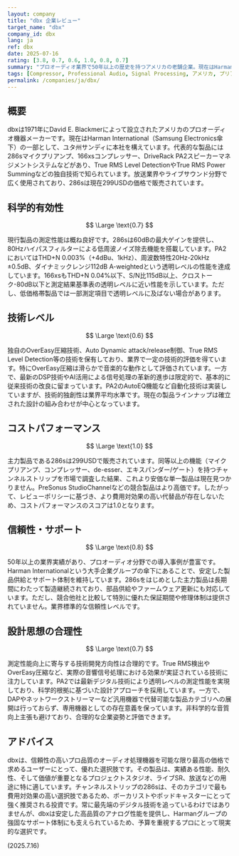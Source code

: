 ```yaml
---
layout: company
title: "dbx 企業レビュー"
target_name: "dbx"
company_id: dbx
lang: ja
ref: dbx
date: 2025-07-16
rating: [3.8, 0.7, 0.6, 1.0, 0.8, 0.7]
summary: "プロオーディオ業界で50年以上の歴史を持つアメリカの老舗企業。現在はHarman International（Samsung傘下）の一部として、シグナルプロセッサとスピーカーマネジメント機器を中心に展開している。"
tags: [Compressor, Professional Audio, Signal Processing, アメリカ, プリアンプ]
permalink: /companies/ja/dbx/
---
```

## 概要

dbxは1971年にDavid E. Blackmerによって設立されたアメリカのプロオーディオ機器メーカーです。現在はHarman International（Samsung Electronics傘下）の一部として、ユタ州サンディに本社を構えています。代表的な製品には286sマイクプリアンプ、166xsコンプレッサー、DriveRack PA2スピーカーマネジメントシステムなどがあり、True RMS Level DetectionやTrue RMS Power Summingなどの独自技術で知られています。放送業界やライブサウンド分野で広く使用されており、286sは現在299USDの価格で販売されています。

## 科学的有効性

$$ \Large \text{0.7} $$

現行製品の測定性能は概ね良好です。286sは60dBの最大ゲインを提供し、80Hzハイパスフィルターによる低周波ノイズ除去機能を搭載しています。PA2においてはTHD+N 0.003%（+4dBu、1kHz）、周波数特性20Hz-20kHz ±0.5dB、ダイナミックレンジ112dB A-weightedという透明レベルの性能を達成しています。166xsもTHD+N 0.04%以下、S/N比115dB以上、クロストーク-80dB以下と測定結果基準表の透明レベルに近い性能を示しています。ただし、低価格帯製品では一部測定項目で透明レベルに及ばない場合があります。

## 技術レベル

$$ \Large \text{0.6} $$

独自のOverEasy圧縮技術、Auto Dynamic attack/release制御、True RMS Level Detection等の技術を保有しており、業界で一定の技術的評価を得ています。特にOverEasy圧縮は滑らかで音楽的な動作として評価されています。一方で、最新のDSP技術やAI活用による信号処理の革新的進歩は限定的で、基本的に従来技術の改良に留まっています。PA2のAutoEQ機能など自動化技術は実装していますが、技術的独創性は業界平均水準です。現在の製品ラインナップは確立された設計の組み合わせが中心となっています。

## コストパフォーマンス

$$ \Large \text{1.0} $$

主力製品である286sは299USDで販売されています。同等以上の機能（マイクプリアンプ、コンプレッサー、de-esser、エキスパンダー/ゲート）を持つチャンネルストリップを市場で調査した結果、これより安価な単一製品は現在見つかりません。PreSonus StudioChannelなどの競合製品はより高価です。したがって、レビューポリシーに基づき、より費用対効果の高い代替品が存在しないため、コストパフォーマンスのスコアは1.0となります。

## 信頼性・サポート

$$ \Large \text{0.8} $$

50年以上の業界実績があり、プロオーディオ分野での導入事例が豊富です。Harman Internationalという大手企業グループの傘下にあることで、安定した製品供給とサポート体制を維持しています。286sをはじめとした主力製品は長期間にわたって製造継続されており、部品供給やファームウェア更新にも対応しています。ただし、競合他社と比較して特別に優れた保証期間や修理体制は提供されていません。業界標準的な信頼性レベルです。

## 設計思想の合理性

$$ \Large \text{0.7} $$

測定性能向上に寄与する技術開発方向性は合理的です。True RMS検出やOverEasy圧縮など、実際の音響信号処理における効果が実証されている技術に注力しています。PA2では最新デジタル技術により透明レベルの測定性能を実現しており、科学的根拠に基づいた設計アプローチを採用しています。一方で、DAPやネットワークストリーマーなど汎用機器で代替可能な製品カテゴリへの展開は行っておらず、専用機器としての存在意義を保っています。非科学的な音質向上主張も避けており、合理的な企業姿勢と評価できます。

## アドバイス

dbxは、信頼性の高いプロ品質のオーディオ処理機器を可能な限り最高の価格で求めるユーザーにとって、優れた選択肢です。その製品は、実績ある性能、耐久性、そして価値が重要となるプロジェクトスタジオ、ライブSR、放送などの用途に特に適しています。チャンネルストリップの286sは、そのカテゴリで最も費用対効果の高い選択肢であるため、ボーカリストやポッドキャスターにとって強く推奨される投資です。常に最先端のデジタル技術を追っているわけではありませんが、dbxは安定した高品質のアナログ性能を提供し、Harmanグループの強固なサポート体制にも支えられているため、予算を重視するプロにとって現実的な選択です。

(2025.7.16)